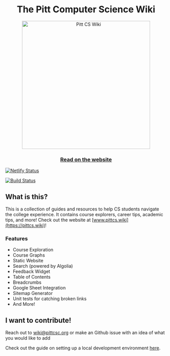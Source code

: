 <h1 align="center">The Pitt Computer Science Wiki</h1>

<div align="center">
  <a href="https://pittcswiki.netlify.app/">
    <img src="src/images/logo.svg" alt="Pitt CS Wiki" width="400">
  </a>
  <br>
  <h3>
    <a href="https://pittcswiki.netlify.app/">Read on the website</a>
  </h3>
</div>

[![Netlify Status](https://api.netlify.com/api/v1/badges/414d5550-2260-420c-ad71-7efab98f99e0/deploy-status)](https://app.netlify.com/sites/pittcswiki/deploys)

[![Build Status](https://travis-ci.com/PittCSWiki/pittcswiki.svg?branch=master)](https://travis-ci.com/PittCSWiki/pittcswiki)

## What is this?

This is a collection of guides and resources to help CS students navigate the college experience. It contains course explorers, career tips, academic tips, and more! Check out the website at [www.pittcs.wiki](https://pittcs.wiki)! 

### Features
- Course Exploration
- Course Graphs
- Static Website
- Search (powered by Algolia)
- Feedback Widget
- Table of Contents
- Breadcrumbs
- Google Sheet Integration
- Sitemap Generator
- Unit tests for catching broken links
- And More!

## I want to contribute!

Reach out to [wiki@pittcsc.org](mailto:wiki@pittcsc.org) or make an Github issue with an idea of what you would like to add

Check out the guide on setting up a local development environment [here](https://github.com/PittCSWiki/pittcswiki/blob/master/docs/setup-dev.md).

